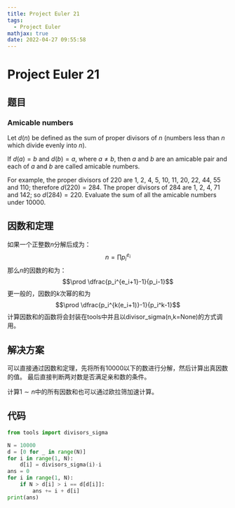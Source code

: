 ```yaml
---
title: Project Euler 21
tags:
  - Project Euler
mathjax: true
date: 2022-04-27 09:55:58
---
```


<escape><!-- more --></escape>

# Project Euler 21

## 题目

### Amicable numbers

Let $d(n)$ be defined as the sum of proper divisors of $n$ (numbers less than $n$ which divide evenly into $n$).

If $d(a) = b$ and $d(b) = a$, where $a \neq b$, then $a$ and $b$ are an amicable pair and each of $a$ and $b$ are called amicable numbers.

For example, the proper divisors of $220$ are $1$, $2$, $4$, $5$, $10$, $11$, $20$, $22$, $44$, $55$ and $110$; therefore $d(220) = 284$. The proper divisors of $284$ are $1$, $2$, $4$, $71$ and $142$; so $d(284) = 220$.
Evaluate the sum of all the amicable numbers under $10000$.

## 因数和定理

如果一个正整数$n$分解后成为：
$$n=\prod p_i^{e_i}$$
那么$n$的因数的和为：
$$\prod \dfrac{p_i^{e_i+1}-1}{p_i-1}$$
更一般的，因数的$k$次幂的和为
$$\prod \dfrac{p_i^{k(e_i+1)}-1}{p_i^k-1}$$
计算因数和的函数将会封装在tools中并且以divisor_sigma(n,k=None)的方式调用。

## 解决方案

可以直接通过因数和定理，先将所有$10000$以下的数进行分解，然后计算出真因数的值。
最后直接判断两对数是否满足亲和数的条件。

计算$1\sim n$中的所有因数和也可以通过欧拉筛加速计算。

## 代码

```py
from tools import divisors_sigma

N = 10000
d = [0 for _ in range(N)]
for i in range(1, N):
    d[i] = divisors_sigma(i)-i
ans = 0
for i in range(1, N):
    if N > d[i] > i == d[d[i]]:
        ans += i + d[i]
print(ans)
```
